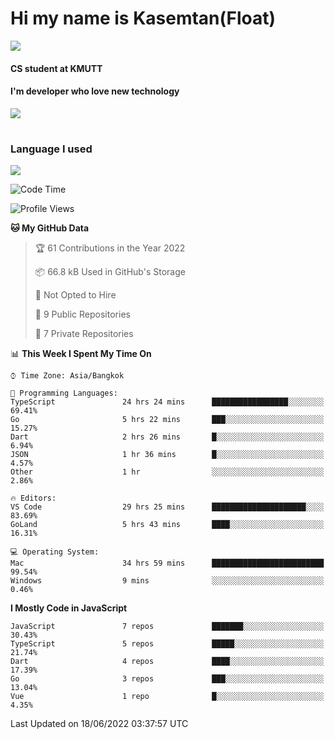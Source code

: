 # Hi my name is Kasemtan(Float)
![](https://64.media.tumblr.com/9c2a8f831efe8da556ffbf89cebb52c9/b86c1ab833a37e32-93/s1280x1920/d000dc22f75df64be2bc150f5fa69c4f6df6bb07.gifv)
#### CS student at KMUTT
#### I'm developer who love new technology
[![](https://github-readme-stats.vercel.app/api?username=FloatKasemtan&show_icons=true&theme=nightowl)]()
#
### Language I used
[![](https://github-readme-stats.vercel.app/api/top-langs/?username=FloatKasemtan&layout=compact&theme=nightowl)]()
<!--START_SECTION:waka-->
![Code Time](http://img.shields.io/badge/Code%20Time-469%20hrs%2031%20mins-blue)

![Profile Views](http://img.shields.io/badge/Profile%20Views-0-blue)

**🐱 My GitHub Data** 

> 🏆 61 Contributions in the Year 2022
 > 
> 📦 66.8 kB Used in GitHub's Storage 
 > 
> 🚫 Not Opted to Hire
 > 
> 📜 9 Public Repositories 
 > 
> 🔑 7 Private Repositories  
 > 
📊 **This Week I Spent My Time On** 

```text
⌚︎ Time Zone: Asia/Bangkok

💬 Programming Languages: 
TypeScript               24 hrs 24 mins      █████████████████░░░░░░░░   69.41% 
Go                       5 hrs 22 mins       ███░░░░░░░░░░░░░░░░░░░░░░   15.27% 
Dart                     2 hrs 26 mins       █░░░░░░░░░░░░░░░░░░░░░░░░   6.94% 
JSON                     1 hr 36 mins        █░░░░░░░░░░░░░░░░░░░░░░░░   4.57% 
Other                    1 hr                ░░░░░░░░░░░░░░░░░░░░░░░░░   2.86%

🔥 Editors: 
VS Code                  29 hrs 25 mins      █████████████████████░░░░   83.69% 
GoLand                   5 hrs 43 mins       ████░░░░░░░░░░░░░░░░░░░░░   16.31%

💻 Operating System: 
Mac                      34 hrs 59 mins      █████████████████████████   99.54% 
Windows                  9 mins              ░░░░░░░░░░░░░░░░░░░░░░░░░   0.46%

```

**I Mostly Code in JavaScript** 

```text
JavaScript               7 repos             ███████░░░░░░░░░░░░░░░░░░   30.43% 
TypeScript               5 repos             █████░░░░░░░░░░░░░░░░░░░░   21.74% 
Dart                     4 repos             ████░░░░░░░░░░░░░░░░░░░░░   17.39% 
Go                       3 repos             ███░░░░░░░░░░░░░░░░░░░░░░   13.04% 
Vue                      1 repo              █░░░░░░░░░░░░░░░░░░░░░░░░   4.35%

```



 Last Updated on 18/06/2022 03:37:57 UTC
<!--END_SECTION:waka-->
<!--
**FloatKasemtan/FloatKasemtan** is a ✨ _special_ ✨ repository because its `README.md` (this file) appears on your GitHub profile.

Here are some ideas to get you started:

- 🔭 I’m currently working on ...
- 🌱 I’m currently learning ...
- 👯 I’m looking to collaborate on ...
- 🤔 I’m looking for help with ...
- 💬 Ask me about ...
- 📫 How to reach me: ...
- 😄 Pronouns: ...
- ⚡ Fun fact: ...
-->
